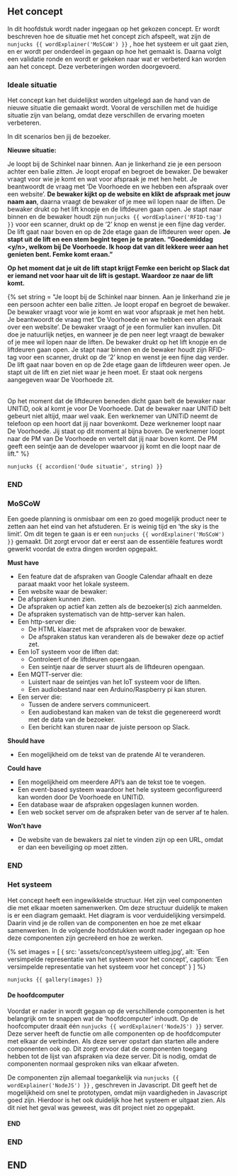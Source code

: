 ## Het concept

In dit hoofdstuk wordt nader ingegaan op het gekozen concept. Er wordt beschreven hoe de situatie met het concept zich afspeelt, wat zijn de
```nunjucks {{ wordExplainer('MoSCoW') }}```
, hoe het systeem er uit gaat zien, en er wordt per onderdeel in gegaan op hoe het gemaakt is. Daarna volgt een validatie ronde en wordt er gekeken naar wat er verbeterd kan worden aan het concept. Deze verbeteringen worden doorgevoerd.

### Ideale situatie

Het concept kan het duidelijkst worden uitgelegd aan de hand van de nieuwe situatie die gemaakt wordt. Vooral de verschillen met de huidige situatie zijn van belang, omdat deze verschillen de ervaring moeten verbeteren.

In dit scenarios ben jij de bezoeker.

**Nieuwe situatie:**

Je loopt bij de Schinkel naar binnen. Aan je linkerhand zie je een persoon achter een balie zitten. Je loopt eropaf en begroet de bewaker. De bewaker vraagt voor wie je komt en wat voor afspraak je met hen hebt. Je beantwoordt de vraag met ‘De Voorhoede en we hebben een afspraak over een website’. **De bewaker kijkt op de website en klikt de afspraak met jouw naam aan**, daarna vraagt de bewaker of je mee wil lopen naar de liften. De bewaker drukt op het lift knopje en de liftdeuren gaan open. Je stapt naar binnen en de bewaker houdt zijn
```nunjucks {{ wordExplainer('RFID-tag') }}```
voor een scanner, drukt op de ‘2’ knop en wenst je een fijne dag verder. De lift gaat naar boven en op de 2de etage gaan de liftdeuren weer open. **Je stapt uit de lift en een stem begint tegen je te praten. “Goedemiddag <y/n>, welkom bij De Voorhoede. Ik hoop dat van dit lekkere weer aan het genieten bent. Femke komt eraan.”**

**Op het moment dat je uit de lift stapt krijgt Femke een bericht op Slack dat er iemand net voor haar uit de lift is gestapt. Waardoor ze naar de lift komt.**

{% set string = "Je loopt bij de Schinkel naar binnen. Aan je linkerhand zie je een persoon achter een balie zitten. Je loopt eropaf en begroet de bewaker. De bewaker vraagt voor wie je komt en wat voor afspraak je met hen hebt. Je beantwoordt de vraag met ‘De Voorhoede en we hebben een afspraak over een website’. De bewaker vraagt of je een formulier kan invullen. Dit doe je natuurlijk netjes, en wanneer je de pen neer legt vraagt de bewaker of je mee wil lopen naar de liften. De bewaker drukt op het lift knopje en de liftdeuren gaan open. Je stapt naar binnen en de bewaker houdt zijn RFID-tag voor een scanner, drukt op de ‘2’ knop en wenst je een fijne dag verder. De lift gaat naar boven en op de 2de etage gaan de liftdeuren weer open. Je stapt uit de lift en ziet niet waar je heen moet. Er staat ook nergens aangegeven waar De Voorhoede zit.<br/><br/>

Op het moment dat de liftdeuren beneden dicht gaan belt de bewaker naar UNITiD, ook al komt je voor De Voorhoede. Dat de bewaker naar UNITiD belt gebeurt niet altijd, maar wel vaak. Een werknemer van UNITiD neemt de telefoon op een hoort dat jij naar bovenkomt. Deze werknemer loopt naar De Voorhoede. Jij staat op dit moment al bijna boven. De werknemer loopt naar de PM van De Voorhoede en vertelt dat jij naar boven komt. De PM geeft een seintje aan de developer waarvoor jij komt en die loopt naar de lift." %}

```nunjucks {{ accordion('Oude situatie', string) }}```

### END

### MoSCoW
Een goede planning is onmisbaar om een zo goed mogelijk product neer te zetten aan het eind van het afstuderen. Er is weinig tijd en ‘the sky is the limit’. Om dit tegen te gaan is er een
```nunjucks {{ wordExplainer('MoSCoW') }}```
gemaakt. Dit zorgt ervoor dat er eerst aan de essentiële features wordt gewerkt voordat de extra dingen worden opgepakt.

**Must have**
* Een feature dat de afspraken van Google Calendar afhaalt en deze paraat maakt voor het lokale systeem.
*	Een website waar de bewaker:
  *	De afspraken kunnen zien.
  * De afspraken op actief kan zetten als de bezoeker(s) zich aanmelden.
  *	De afspraken systematisch van de http-server kan halen.
* Een http-server die:
  * De HTML klaarzet met de afspraken voor de bewaker.
  * De afspraken status kan veranderen als de bewaker deze op actief zet.
* Een IoT systeem voor de liften dat:
  * Controleert of de liftdeuren opengaan.
  * Een seintje naar de server stuurt als de liftdeuren opengaan.
* Een MQTT-server die:
  * Luistert naar de seintjes van het IoT systeem voor de liften.
  * Een audiobestand naar een Arduino/Raspberry pi kan sturen.
* Een server die:
  * Tussen de andere servers communiceert.
  * Een audiobestand kan maken van de tekst die gegenereerd wordt met de data van de bezoeker.
  * Een bericht kan sturen naar de juiste persoon op Slack.

**Should have**
* Een mogelijkheid om de tekst van de pratende AI te veranderen.

**Could have**
* Een mogelijkheid om meerdere API’s aan de tekst toe te voegen.
* Een event-based systeem waardoor het hele systeem geconfigureerd kan worden door De Voorhoede en UNITiD.
* Een database waar de afspraken opgeslagen kunnen worden.
* Een web socket server om de afspraken beter van de server af te halen.

**Won’t have**
* De website van de bewakers zal niet te vinden zijn op een URL, omdat er dan een beveiliging op moet zitten.

### END

### Het systeem
Het concept heeft een ingewikkelde structuur. Het zijn veel componenten die met elkaar moeten samenwerken. Om deze structuur duidelijk te maken is er een diagram gemaakt. Het diagram is voor verduidelijking versimpeld. Daarin vind je de rollen van de componenten en hoe ze met elkaar samenwerken. In de volgende hoofdstukken wordt nader ingegaan op hoe deze componenten zijn gecreëerd en hoe ze werken.

{% set images = [
  {
    src: 'assets/concept/systeem uitleg.jpg',
    alt: 'Een versimpelde representatie van het systeem voor het concept',
    caption: 'Een versimpelde representatie van het systeem voor het concept'
  }
] %}

```nunjucks {{ gallery(images) }}```

#### De hoofdcomputer
Voordat er nader in wordt gegaan op de verschillende componenten is het belangrijk om te snappen wat de ‘hoofdcomputer’ inhoudt. Op de hoofcomputer draait één
```nunjucks {{ wordExplainer('NodeJS') }}```
server. Deze server heeft de functie om alle componenten op de hoofdcomputer met elkaar de verbinden. Als deze server opstart dan starten alle andere componenten ook op. Dit zorgt ervoor dat de componenten toegang hebben tot de lijst van afspraken via deze server. Dit is nodig, omdat de componenten normaal gesproken niks van elkaar afweten.

De componenten zijn allemaal toegankelijk via
```nunjucks {{ wordExplainer('NodeJS') }}```
, geschreven in Javascript. Dit geeft het de mogelijkheid om snel te prototypen, omdat mijn vaardigheden in Javascript goed zijn. Hierdoor is het ook duidelijk hoe het systeem er uitgaat zien. Als dit niet het geval was geweest, was dit project niet zo opgepakt.

#### END

### END

## END
